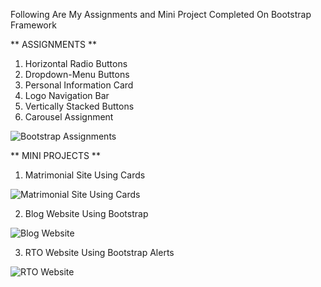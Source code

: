  Following Are My Assignments and Mini Project Completed On Bootstrap Framework

** ASSIGNMENTS **
1) Horizontal Radio Buttons
2) Dropdown-Menu Buttons
3) Personal Information Card
4) Logo Navigation Bar 
5) Vertically Stacked Buttons
6) Carousel Assignment

![Bootstrap Assignments](https://user-images.githubusercontent.com/104457295/192154347-f0453114-aefe-48b8-bc94-f12d9411daf9.jpg)

** MINI PROJECTS **
1) Matrimonial Site Using Cards

![Matrimonial Site Using Cards](https://user-images.githubusercontent.com/104457295/192154652-cbb33249-3324-4392-8ea9-8903f4ec9082.jpg)


2) Blog Website Using Bootstrap

![Blog Website](https://user-images.githubusercontent.com/104457295/192154860-62697a6c-2473-4b68-8a72-761aaf01ef13.jpg)

3) RTO Website Using Bootstrap Alerts

![RTO Website](https://user-images.githubusercontent.com/104457295/192154994-34a06b1e-2e2b-402f-9fcf-ee7481df3b2f.jpg)





